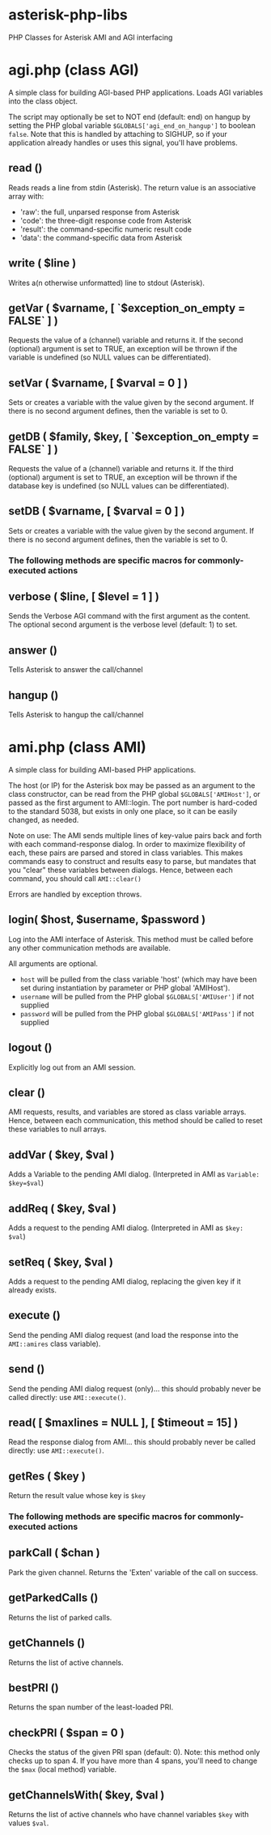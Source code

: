 asterisk-php-libs
=================

PHP Classes for Asterisk AMI and AGI interfacing

agi.php (class AGI)
===================

A simple class for building AGI-based PHP applications.  Loads AGI variables into the class object.  

The script may optionally be set to NOT end (default: end) on hangup by setting the PHP global variable `$GLOBALS['agi_end_on_hangup']` to boolean `false`.  Note that this is handled by attaching to SIGHUP, so if your application already handles or uses this signal, you'll have problems.

read ()
------------------------

Reads reads a line from stdin (Asterisk).  The return value is an associative array with:
* 'raw': the full, unparsed response from Asterisk
* 'code': the three-digit response code from Asterisk
* 'result': the command-specific numeric result code
* 'data': the command-specific data from Asterisk

write ( $line )
---------------

Writes a(n otherwise unformatted) line to stdout (Asterisk).

getVar ( $varname, [ `$exception_on_empty = FALSE` ] )
-------------------

Requests the value of a (channel) variable and returns it.  If the second (optional) argument is set to TRUE, an exception will be thrown if the variable is undefined (so NULL values can be differentiated).

setVar ( $varname, [ $varval = 0 ] )
------------------------------------

Sets or creates a variable with the value given by the second argument.  If there is no second argument defines, then the variable is set to 0.

getDB ( $family, $key, [ `$exception_on_empty = FALSE` ] )
----------------------------------------------------------

Requests the value of a (channel) variable and returns it.  If the third (optional) argument is set to TRUE, an exception will be thrown if the database key is undefined (so NULL values can be differentiated).

setDB ( $varname, [ $varval = 0 ] )
------------------------------------

Sets or creates a variable with the value given by the second argument.  If there is no second argument defines, then the variable is set to 0.

### The following methods are specific macros for commonly-executed actions

verbose ( $line, [ $level = 1 ] )
---------------------------------

Sends the Verbose AGI command with the first argument as the content.  The optional second argument is the verbose level (default: 1) to set.

answer ()
---------

Tells Asterisk to answer the call/channel

hangup ()
---------

Tells Asterisk to hangup the call/channel


ami.php (class AMI)
===================

A simple class for building AMI-based PHP applications.

The host (or IP) for the Asterisk box may be passed as an argument to the class constructor, can be read from the PHP global `$GLOBALS['AMIHost']`, or passed as the first argument to AMI::login.  The port number is hard-coded to the standard 5038, but exists in only one place, so it can be easily changed, as needed.

Note on use:  The AMI sends multiple lines of key-value pairs back and forth with each command-response dialog.  In order to maximize flexibility of each, these pairs are parsed and stored in class variables.  This makes commands easy to construct and results easy to parse, but mandates that you "clear" these variables between dialogs.  Hence, between each command, you should call `AMI::clear()`

Errors are handled by exception throws.

login( $host, $username, $password )
------------------------------------

Log into the AMI interface of Asterisk.  This method must be called before any other communication methods are available.

All arguments are optional. 
- `host` will be pulled from the class variable 'host' (which may have been set during instantiation by parameter or PHP global 'AMIHost').
- `username` will be pulled from the PHP global `$GLOBALS['AMIUser']` if not supplied
- `password` will be pulled from the PHP global `$GLOBALS['AMIPass']` if not supplied


logout ()
---------

Explicitly log out from an AMI session.


clear ()
--------

AMI requests, results, and variables are stored as class variable arrays.  Hence, between each communication, this method should be called to reset these variables to null arrays.

addVar ( $key, $val )
---------

Adds a Variable to the pending AMI dialog. (Interpreted in AMI as `Variable: $key=$val`)

addReq ( $key, $val )
---------------------

Adds a request to the pending AMI dialog. (Interpreted in AMI as `$key: $val`)

setReq ( $key, $val )
---------------------

Adds a request to the pending AMI dialog, replacing the given key if it already exists.

execute ()
----------

Send the pending AMI dialog request (and load the response into the `AMI::amires` class variable).

send ()
-------

Send the pending AMI dialog request (only)... this should probably never be called directly: use `AMI::execute()`.

read( [ $maxlines = NULL ], [ $timeout = 15] )
----------------------------------------------

Read the response dialog from AMI... this should probably never be called directly: use `AMI::execute()`.

getRes ( $key )
---------------

Return the result value whose key is `$key`


### The following methods are specific macros for commonly-executed actions

parkCall ( $chan )
------------------

Park the given channel.  Returns the 'Exten' variable of the call on success.

getParkedCalls ()
-----------------

Returns the list of parked calls.

getChannels ()
--------------

Returns the list of active channels.

bestPRI ()
----------

Returns the span number of the least-loaded PRI.

checkPRI ( $span = 0 )
-----------

Checks the status of the given PRI span (default: 0).  Note:  this method only checks up to span 4.  If you have more than 4 spans, you'll need to change the `$max` (local method) variable.

getChannelsWith( $key, $val )
-----------------------------

Returns the list of active channels who have channel variables `$key` with values `$val`.







